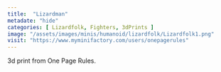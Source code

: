 ```yaml
---
title:  "Lizardman"
metadate: "hide"
categories: [ Lizardfolk, Fighters, 3dPrints ]
image: "/assets/images/minis/humanoid/lizardfolk/Lizardfolk1.png"
visit: "https://www.myminifactory.com/users/onepagerules"
---
```

3d print from One Page Rules.